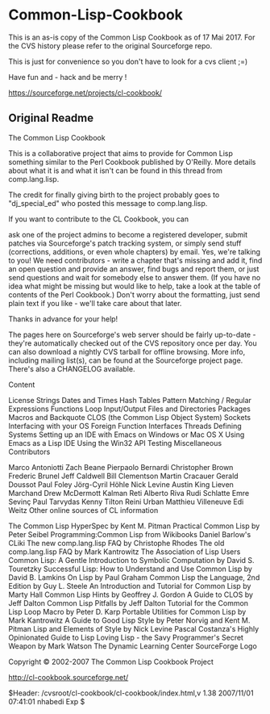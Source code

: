 # Common-Lisp-Cookbook

This is an as-is copy of the Common Lisp Cookbook as of 17 Mai 2017. For the CVS history please refer to the original Sourceforge repo.

This is just for convenience so you don't have to look for a cvs client ;=)

Have fun and - hack and be merry !

https://sourceforge.net/projects/cl-cookbook/

## Original Readme

The Common Lisp Cookbook

This is a collaborative project that aims to provide for Common Lisp something similar to the Perl Cookbook published by O'Reilly. More details about what it is and what it isn't can be found in this thread from comp.lang.lisp.

The credit for finally giving birth to the project probably goes to "dj_special_ed" who posted this message to comp.lang.lisp.

If you want to contribute to the CL Cookbook, you can

ask one of the project admins to become a registered developer,
submit patches via Sourceforge's patch tracking system,
or simply send stuff (corrections, additions, or even whole chapters) by email.
Yes, we're talking to you! We need contributors - write a chapter that's missing and add it, find an open question and provide an answer, find bugs and report them, or just send questions and wait for somebody else to answer them. (If you have no idea what might be missing but would like to help, take a look at the table of contents of the Perl Cookbook.) Don't worry about the formatting, just send plain text if you like - we'll take care about that later.

Thanks in advance for your help!

The pages here on Sourceforge's web server should be fairly up-to-date - they're automatically checked out of the CVS repository once per day. You can also download a nightly CVS tarball for offline browsing. More info, including mailing list(s), can be found at the Sourceforge project page. There's also a CHANGELOG available.

Content

License
Strings
Dates and Times
Hash Tables
Pattern Matching / Regular Expressions
Functions
Loop
Input/Output
Files and Directories
Packages
Macros and Backquote
CLOS (the Common Lisp Object System)
Sockets
Interfacing with your OS
Foreign Function Interfaces
Threads
Defining Systems
Setting up an IDE with Emacs on Windows or Mac OS X
Using Emacs as a Lisp IDE
Using the Win32 API
Testing
Miscellaneous
Contributors

Marco Antoniotti
Zach Beane
Pierpaolo Bernardi
Christopher Brown
Frederic Brunel
Jeff Caldwell
Bill Clementson
Martin Cracauer
Gerald Doussot
Paul Foley
Jörg-Cyril Höhle
Nick Levine
Austin King
Lieven Marchand
Drew McDermott
Kalman Reti
Alberto Riva
Rudi Schlatte
Emre Sevinç
Paul Tarvydas
Kenny Tilton
Reini Urban
Matthieu Villeneuve
Edi Weitz
Other online sources of CL information

The Common Lisp HyperSpec by Kent M. Pitman
Practical Common Lisp by Peter Seibel
Programming:Common Lisp from Wikibooks
Daniel Barlow's CLiki
The new comp.lang.lisp FAQ by Christophe Rhodes
The old comp.lang.lisp FAQ by Mark Kantrowitz
The Association of Lisp Users
Common Lisp: A Gentle Introduction to Symbolic Computation by David S. Touretzky
Successful Lisp: How to Understand and Use Common Lisp by David B. Lamkins
On Lisp by Paul Graham
Common Lisp the Language, 2nd Edition by Guy L. Steele
An Introduction and Tutorial for Common Lisp by Marty Hall
Common Lisp Hints by Geoffrey J. Gordon
A Guide to CLOS by Jeff Dalton
Common Lisp Pitfalls by Jeff Dalton
Tutorial for the Common Lisp Loop Macro by Peter D. Karp
Portable Utilities for Common Lisp by Mark Kantrowitz
A Guide to Good Lisp Style by Peter Norvig and Kent M. Pitman
Lisp and Elements of Style by Nick Levine
Pascal Costanza's Highly Opinionated Guide to Lisp
Loving Lisp - the Savy Programmer's Secret Weapon by Mark Watson
The Dynamic Learning Center
 SourceForge Logo

Copyright © 2002-2007 The Common Lisp Cookbook Project

http://cl-cookbook.sourceforge.net/

$Header: /cvsroot/cl-cookbook/cl-cookbook/index.html,v 1.38 2007/11/01 07:41:01 nhabedi Exp $
